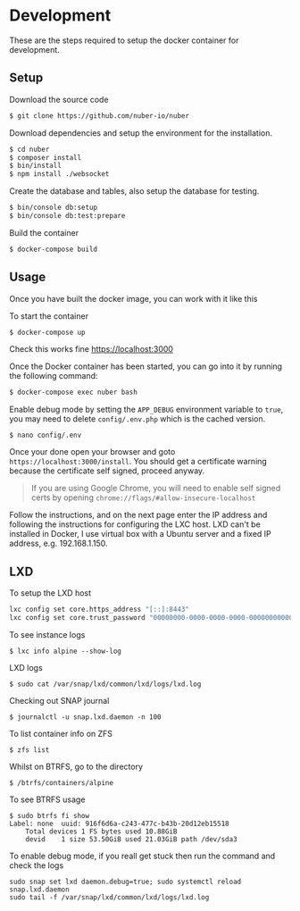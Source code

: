 # Development

These are the steps required to setup the docker container for development.

## Setup

Download the source code

```bash
$ git clone https://github.com/nuber-io/nuber
```

Download dependencies and setup the environment for the installation.

```bash
$ cd nuber
$ composer install
$ bin/install
$ npm install ./websocket
```

Create the database and tables, also setup the database for testing.

```bash
$ bin/console db:setup
$ bin/console db:test:prepare
```

Build the container

```bash
$ docker-compose build
```

## Usage

Once you have built the docker image, you can work with it like this

To start the container

```bash
$ docker-compose up
```

Check this works fine
[https://localhost:3000](https://localhost:3000)

Once the Docker container has been started, you can go into it by running the following command:

```bash
$ docker-compose exec nuber bash
```

Enable debug mode by setting the `APP_DEBUG` environment variable to `true`, you may need to delete `config/.env.php` which is the cached version.

```
$ nano config/.env
```

Once your done open your browser and goto `https://localhost:3000/install`. You should get a certificate warning because the certificate self signed, proceed anyway.

> If you are using Google Chrome, you will need to enable self signed certs by opening `chrome://flags/#allow-insecure-localhost`

Follow the instructions, and on the next page enter the IP address and following the instructions for configuring the LXC host. LXD can't be installed in Docker, I use virtual box with a Ubuntu server and a fixed IP address, e.g. 192.168.1.150.

## LXD

To setup the LXD host

```bash
lxc config set core.https_address "[::]:8443"
lxc config set core.trust_password "00000000-0000-0000-0000-000000000000"
```

To see instance logs

```
$ lxc info alpine --show-log
```

LXD logs

```
$ sudo cat /var/snap/lxd/common/lxd/logs/lxd.log
```

Checking out SNAP journal

```
$ journalctl -u snap.lxd.daemon -n 100
```

To list container info on ZFS

```
$ zfs list
```

Whilst on BTRFS, go to the directory

```
$ /btrfs/containers/alpine
```

To see BTRFS usage

```
$ sudo btrfs fi show
Label: none  uuid: 916f6d6a-c243-477c-b43b-20d12eb15518
	Total devices 1 FS bytes used 10.88GiB
	devid    1 size 53.50GiB used 21.03GiB path /dev/sda3
```

To enable debug mode, if you reall get stuck then run the command and check the logs

```
sudo snap set lxd daemon.debug=true; sudo systemctl reload snap.lxd.daemon
sudo tail -f /var/snap/lxd/common/lxd/logs/lxd.log
```
